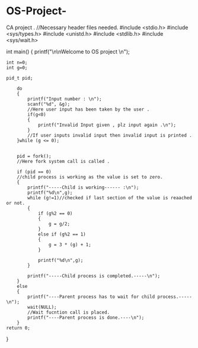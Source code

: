 # OS-Project-
CA project .
//Necessary header files needed.
#include <stdio.h>
#include <sys/types.h>
#include <unistd.h>
#include <stdlib.h>
#include <sys/wait.h>

int main()
{
	printf("\n\nWelcome to OS project  \n");

	int n=0;
	int g=0;
	
	pid_t pid;

		do
		{
			printf("Input number : \n"); 
  			scanf("%d", &g);
  			//Here user input has been taken by the user .
			if(g<0)
			{
				printf("Invalid Input given , plz input again .\n");
		    }
		    //If user inputs invalid input then invalid input is printed .
		}while (g <= 0);
		

		pid = fork();
		//Here fork system call is called .

		if (pid == 0)
		//child process is working as the value is set to zero.
		{
			printf("-----Child is working------ :\n");
			printf("%d\n",g);
			while (g!=1)//checked if last section of the value is reaached or not.
			{
				if (g%2 == 0)
				{
					g = g/2;
				}
				else if (g%2 == 1)
				{
					g = 3 * (g) + 1;
				}	
			
				printf("%d\n",g);
			}
		
			printf("-----Child process is completed.-----\n");
		}
		else
		{
			printf("----Parent process has to wait for child process.-----\n");
			wait(NULL);
			//Wait fucntion call is placed.
			printf("----Parent process is done.----\n");
		}
	return 0; 
}
